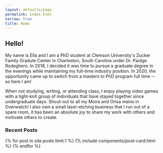 ```yaml
---
layout: defaults/page
permalink: index.html
narrow: true
title: Home
---
```


## Hello!

My name is Ella and I am a PhD student at Clemson University's Zucker Family Gradute Center in Charleston, South Carolina under Dr. Paidge Rodeghero. In 2018, I decided it was time to pursue a graduate degree in the evenings while maintaining my full-time industry position. In 2020, the opportunity came up to switch from a masters to PhD program full time -- so here I am! 

When not studying, writing, or attending class, I enjoy playing video games with a tight-knit group of individuals that have stayed together since undergraduate days. Shout-out to all my Moira and Orisa mains in Overwatch! I also own a small laser-etching business that I run out of a spare room, it has been an absolute joy to share my work with others and motivate others to create. 


### Recent Posts

{% for post in site.posts limit:1 %}
{% include components/post-card.html %}
{% endfor %}


